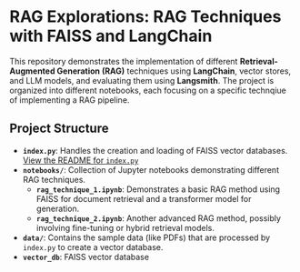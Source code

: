 # RAG Explorations: RAG Techniques with FAISS and LangChain

This repository demonstrates the implementation of different **Retrieval-Augmented Generation (RAG)** techniques using **LangChain**, vector stores, and LLM models, and evaluating them using **Langsmith**. The project is organized into different notebooks, each focusing on a specific technqiue of implementing a RAG pipeline.

## Project Structure

- **`index.py`**: Handles the creation and loading of FAISS vector databases. [View the README for `index.py`](./index/README.md)
- **`notebooks/`**: Collection of Jupyter notebooks demonstrating different RAG techniques.
    - **`rag_technique_1.ipynb`**: Demonstrates a basic RAG method using FAISS for document retrieval and a transformer model for generation.
    - **`rag_technique_2.ipynb`**: Another advanced RAG method, possibly involving fine-tuning or hybrid retrieval models.
- **`data/`**: Contains the sample data (like PDFs) that are processed by `index.py` to create a vector database.
- **`vector_db`**: FAISS vector database
